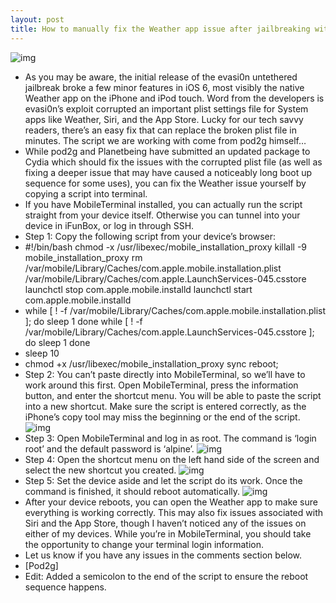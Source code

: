 ```yaml
---
layout: post
title: How to manually fix the Weather app issue after jailbreaking with evasi0n
---
```

![img](http://media.idownloadblog.com/wp-content/uploads/2013/02/weather-icon.jpg)
* As you may be aware, the initial release of the evasi0n untethered jailbreak broke a few minor features in iOS 6, most visibly the native Weather app on the iPhone and iPod touch. Word from the developers is evasi0n’s exploit corrupted an important plist settings file for System apps like Weather, Siri, and the App Store. Lucky for our tech savvy readers, there’s an easy fix that can replace the broken plist file in minutes. The script we are working with come from pod2g himself…
* While pod2g and Planetbeing have submitted an updated package to Cydia which should fix the issues with the corrupted plist file (as well as fixing a deeper issue that may have caused a noticeably long boot up sequence for some uses), you can fix the Weather issue yourself by copying a script into terminal.
* If you have MobileTerminal installed, you can actually run the script straight from your device itself. Otherwise you can tunnel into your device in iFunBox, or log in through SSH.
* Step 1: Copy the following script from your device’s browser:
* #!/bin/bash chmod -x /usr/libexec/mobile_installation_proxy killall -9 mobile_installation_proxy rm /var/mobile/Library/Caches/com.apple.mobile.installation.plist /var/mobile/Library/Caches/com.apple.LaunchServices-045.csstore launchctl stop com.apple.mobile.installd launchctl start com.apple.mobile.installd
* while [ ! -f /var/mobile/Library/Caches/com.apple.mobile.installation.plist ]; do sleep 1 done while [ ! -f /var/mobile/Library/Caches/com.apple.LaunchServices-045.csstore ]; do sleep 1 done
* sleep 10
* chmod +x /usr/libexec/mobile_installation_proxy sync reboot;
* Step 2: You can’t paste directly into MobileTerminal, so we’ll have to work around this first. Open MobileTerminal, press the information button, and enter the shortcut menu. You will be able to paste the script into a new shortcut. Make sure the script is entered correctly, as the iPhone’s copy tool may miss the beginning or the end of the script.
![img](http://media.idownloadblog.com/wp-content/uploads/2013/02/paste-script-weather.jpg)
* Step 3: Open MobileTerminal and log in as root. The command is ‘login root’ and the default password is ‘alpine’.
![img](http://media.idownloadblog.com/wp-content/uploads/2013/02/shortcut-menu-weather-fix.jpg)
* Step 4: Open the shortcut menu on the left hand side of the screen and select the new shortcut you created.
![img](http://media.idownloadblog.com/wp-content/uploads/2013/02/mobileterminal-weather-fix.jpg)
* Step 5: Set the device aside and let the script do its work. Once the command is finished, it should reboot automatically.
![img](http://media.idownloadblog.com/wp-content/uploads/2013/02/weather-fixed.jpg)
* After your device reboots, you can open the Weather app to make sure everything is working correctly. This may also fix issues associated with Siri and the App Store, though I haven’t noticed any of the issues on either of my devices. While you’re in MobileTerminal, you should take the opportunity to change your terminal login information.
* Let us know if you have any issues in the comments section below.
* [Pod2g]
* Edit: Added a semicolon to the end of the script to ensure the reboot sequence happens.

